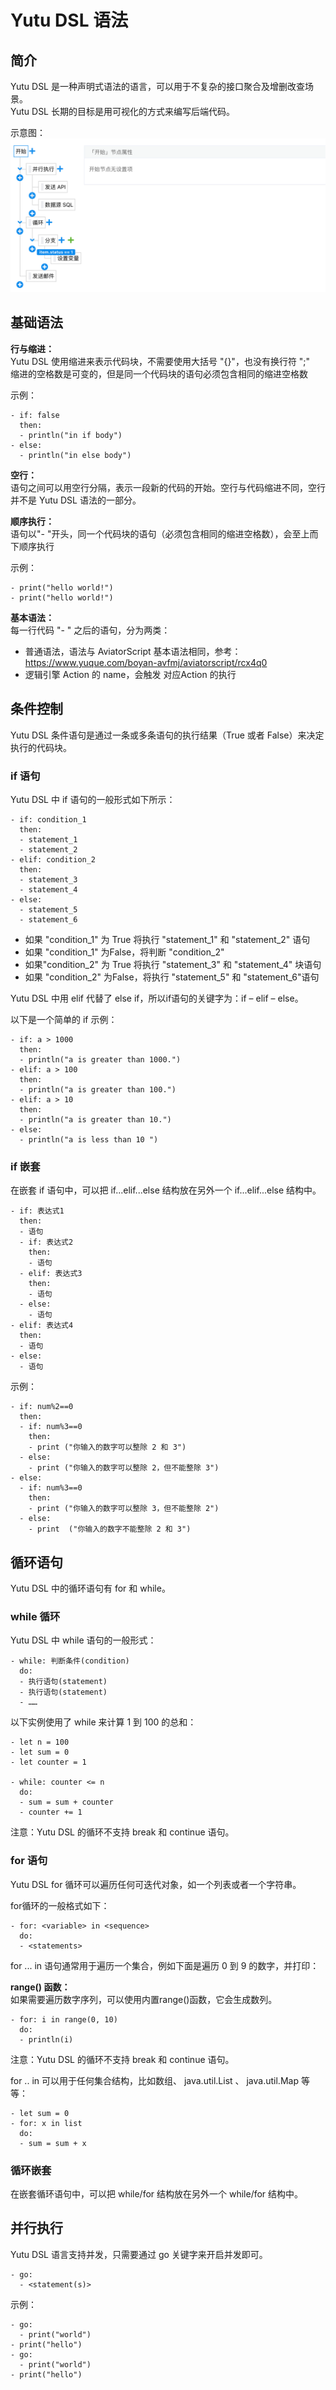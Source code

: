 # Yutu DSL 语法

## 简介
Yutu DSL 是一种声明式语法的语言，可以用于不复杂的接口聚合及增删改查场景。  
Yutu DSL 长期的目标是用可视化的方式来编写后端代码。  
  
示意图：  
![image](README.png)

## 基础语法
**行与缩进：**  
Yutu DSL 使用缩进来表示代码块，不需要使用大括号 "{}"，也没有换行符 ";"  
缩进的空格数是可变的，但是同一个代码块的语句必须包含相同的缩进空格数  
  
示例：  
```
- if: false
  then:
  - println("in if body")
- else:
  - println("in else body")
```
  
**空行：**  
语句之间可以用空行分隔，表示一段新的代码的开始。空行与代码缩进不同，空行并不是 Yutu DSL 语法的一部分。  
  
**顺序执行：**  
语句以"- "开头，同一个代码块的语句（必须包含相同的缩进空格数），会至上而下顺序执行  
  
示例：  
```
- print("hello world!")
- print("hello world!")
```
  
**基本语法：**  
每一行代码 "- " 之后的语句，分为两类：  
- 普通语法，语法与 AviatorScript 基本语法相同，参考：https://www.yuque.com/boyan-avfmj/aviatorscript/rcx4q0  
- 逻辑引擎 Action 的 name，会触发 对应Action 的执行  
  
## 条件控制
Yutu DSL 条件语句是通过一条或多条语句的执行结果（True 或者 False）来决定执行的代码块。  
  
### if 语句
Yutu DSL 中 if 语句的一般形式如下所示：  
```
- if: condition_1
  then:
  - statement_1
  - statement_2
- elif: condition_2
  then:
  - statement_3
  - statement_4
- else:
  - statement_5
  - statement_6
```
  
* 如果 "condition_1" 为 True 将执行 "statement_1" 和 "statement_2" 语句
* 如果 "condition_1" 为False，将判断 "condition_2"
* 如果"condition_2" 为 True 将执行 "statement_3" 和 "statement_4" 块语句
* 如果 "condition_2" 为False，将执行 "statement_5" 和 "statement_6"语句
  
Yutu DSL 中用 elif 代替了 else if，所以if语句的关键字为：if – elif – else。  
  
以下是一个简单的 if 示例：  
```
- if: a > 1000
  then:
  - println("a is greater than 1000.")
- elif: a > 100 
  then:
  - println("a is greater than 100.")
- elif: a > 10
  then:
  - println("a is greater than 10.")
- else:
  - println("a is less than 10 ")
```
  
### if 嵌套
在嵌套 if 语句中，可以把 if...elif...else 结构放在另外一个 if...elif...else 结构中。  
```
- if: 表达式1
  then:
  - 语句
  - if: 表达式2
    then:
    - 语句
  - elif: 表达式3
    then:
    - 语句
  - else:
    - 语句
- elif: 表达式4
  then:
  - 语句
- else:
  - 语句
```
  
示例：  
```
- if: num%2==0
  then:
  - if: num%3==0
    then:
    - print ("你输入的数字可以整除 2 和 3")
  - else:
    - print ("你输入的数字可以整除 2，但不能整除 3")
- else:
  - if: num%3==0
    then:
    - print ("你输入的数字可以整除 3，但不能整除 2")
  - else:
    - print  ("你输入的数字不能整除 2 和 3")
```

## 循环语句
Yutu DSL 中的循环语句有 for 和 while。  
  
### while 循环
Yutu DSL 中 while 语句的一般形式：  
```
- while: 判断条件(condition)
  do:
  - 执行语句(statement)
  - 执行语句(statement)
  - ……
```
  
以下实例使用了 while 来计算 1 到 100 的总和：  
```
- let n = 100
- let sum = 0
- let counter = 1
​
- while: counter <= n
  do:
  - sum = sum + counter
  - counter += 1
```
  
注意：Yutu DSL 的循环不支持 break 和 continue 语句。  
  
### for 语句
Yutu DSL for 循环可以遍历任何可迭代对象，如一个列表或者一个字符串。  
  
for循环的一般格式如下：  
```
- for: <variable> in <sequence>
  do:
  - <statements>
```
  
for ... in 语句通常用于遍历一个集合，例如下面是遍历 0 到 9 的数字，并打印：  

**range() 函数：**  
如果需要遍历数字序列，可以使用内置range()函数，它会生成数列。  
  
```
- for: i in range(0, 10)
  do:
  - println(i)
```
  
注意：Yutu DSL 的循环不支持 break 和 continue 语句。  
  
for .. in 可以用于任何集合结构，比如数组、 java.util.List 、 java.util.Map 等等：  
  
```
- let sum = 0
- for: x in list
  do:
  - sum = sum + x
```
  
### 循环嵌套
在嵌套循环语句中，可以把 while/for 结构放在另外一个 while/for 结构中。  
  
## 并行执行
Yutu DSL 语言支持并发，只需要通过 go 关键字来开启并发即可。  
```
- go:
  - <statement(s)>
```
  
示例：  
```
- go: 
  - print("world")
- print("hello")
- go: 
  - print("world")
- print("hello")
```